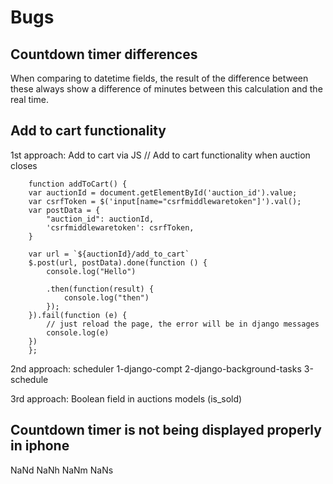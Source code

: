 # Bugs
## Countdown timer differences
When comparing to datetime fields, the result of the difference between these always show a difference of minutes between this calculation and the real time.

## Add to cart functionality
1st approach: Add to cart via JS
        // Add to cart functionality when auction closes

        function addToCart() {
        var auctionId = document.getElementById('auction_id').value;
        var csrfToken = $('input[name="csrfmiddlewaretoken"]').val();
        var postData = {
            "auction_id": auctionId,
            'csrfmiddlewaretoken': csrfToken,
        }

        var url = `${auctionId}/add_to_cart`
        $.post(url, postData).done(function () {
            console.log("Hello")
            
            .then(function(result) {
                console.log("then")
            });
        }).fail(function (e) {
            // just reload the page, the error will be in django messages
            console.log(e)
        })
        };

2nd approach: scheduler
    1-django-compt
    2-django-background-tasks
    3-schedule

3rd approach: Boolean field in auctions models (is_sold)


## Countdown timer is not being displayed properly in iphone

NaNd NaNh NaNm NaNs



